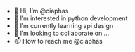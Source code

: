 - 👋 Hi, I’m @ciaphas
- 👀 I’m interested in python development
- 🌱 I’m currently learning api design
- 💞️ I’m looking to collaborate on ...
- 📫 How to reach me @ciaphas

<!---
ciaphas/ciaphas is a ✨ special ✨ repository because its `README.md` (this file) appears on your GitHub profile.
You can click the Preview link to take a look at your changes.
--->
